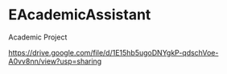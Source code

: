 # EAcademicAssistant
Academic Project

https://drive.google.com/file/d/1E15hb5ugoDNYgkP-qdschVoe-A0vv8nn/view?usp=sharing
